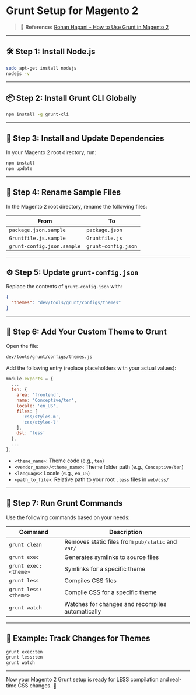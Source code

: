 # Grunt Setup for Magento 2

> 🔗 **Reference:** [Rohan Hapani - How to Use Grunt in Magento 2](https://www.rohanhapani.com/how-to-use-grunt-in-magento-2)

---

## 🛠️ Step 1: Install Node.js

```bash
sudo apt-get install nodejs
nodejs -v
```

---

## 📦 Step 2: Install Grunt CLI Globally

```bash
npm install -g grunt-cli
```

---

## 🔄 Step 3: Install and Update Dependencies

In your Magento 2 root directory, run:

```bash
npm install
npm update
```

---

## 📝 Step 4: Rename Sample Files

In the Magento 2 root directory, rename the following files:

| From                     | To                    |
|--------------------------|------------------------|
| `package.json.sample`    | `package.json`         |
| `Gruntfile.js.sample`    | `Gruntfile.js`         |
| `grunt-config.json.sample` | `grunt-config.json` |

---

## ⚙️ Step 5: Update `grunt-config.json`

Replace the contents of `grunt-config.json` with:

```json
{
  "themes": "dev/tools/grunt/configs/themes"
}
```

---

## 🎨 Step 6: Add Your Custom Theme to Grunt

Open the file:

```bash
dev/tools/grunt/configs/themes.js
```

Add the following entry (replace placeholders with your actual values):

```js
module.exports = {
  ...
  ten: {
    area: 'frontend',
    name: 'Conceptive/ten',
    locale: 'en_US',
    files: [
      'css/styles-m',
      'css/styles-l'
    ],
    dsl: 'less'
  },
  ...
};
```

- `<theme_name>`: Theme code (e.g., `ten`)
- `<vendor_name>/<theme_name>`: Theme folder path (e.g., `Conceptive/ten`)
- `<language>`: Locale (e.g., `en_US`)
- `<path_to_file>`: Relative path to your root `.less` files in `web/css/`

---

## 🚀 Step 7: Run Grunt Commands

Use the following commands based on your needs:

| Command | Description |
|--------|-------------|
| `grunt clean` | Removes static files from `pub/static` and `var/` |
| `grunt exec` | Generates symlinks to source files |
| `grunt exec:<theme>` | Symlinks for a specific theme |
| `grunt less` | Compiles CSS files |
| `grunt less:<theme>` | Compile CSS for a specific theme |
| `grunt watch` | Watches for changes and recompiles automatically |

---

## 🧪 Example: Track Changes for Themes

```bash
grunt exec:ten
grunt less:ten
grunt watch
```

---

Now your Magento 2 Grunt setup is ready for LESS compilation and real-time CSS changes. 💪
